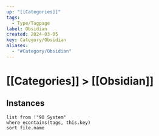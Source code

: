 ```yaml
---
up: "[[Categories]]"
tags:
  - Type/Tagpage
label: Obsidian
created: 2024-03-05
key: Category/Obsidian
aliases:
  - "#Category/Obsidian"
---
```

# [[Categories]] > [[Obsidian]]
## Instances
```dataview
list from !"90 System"
where econtains(tags, this.key)
sort file.name
```
